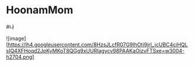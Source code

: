 # HoonamMom

#나

![image][https://lh4.googleusercontent.com/8HzsJLcfR07G9lhOtj9jrI_jcUBC4ciHQLsIQ4XFHoqd2JpKyMKoT8QGg9xUURIagycv98PAAKaOizvFTSxe=w3004-h2704.png]
